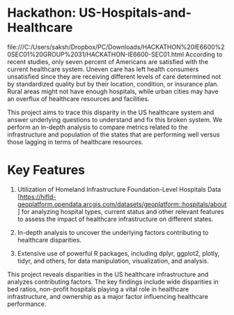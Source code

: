 # Hackathon: US-Hospitals-and-Healthcare
file:///C:/Users/saksh/Dropbox/PC/Downloads/HACKATHON%20IE6600%20SEC01%20GROUP%2031/HACKATHON-IE6600-SEC01.html
According to recent studies, only seven percent of Americans are satisfied with the current healthcare system. Uneven care has left health consumers unsatisfied since they are receiving different levels of care determined not by standardized quality but by their location, condition, or insurance plan. Rural areas might not have enough hospitals, while urban cities may have an overflux of healthcare resources and facilities. 

This project aims to trace this disparity in the US healthcare system and answer underlying questions to understand and fix this broken system. We perform an in-depth analysis to compare metrics related to the infrastructure and population of the states that are performing well versus those lagging in terms of healthcare resources.

# Key Features
1. Utilization of Homeland Infrastructure Foundation-Level Hospitals Data [https://hifld-geoplatform.opendata.arcgis.com/datasets/geoplatform::hospitals/about] for analyzing hospital types, current status and other relevant features to assess the impact of healthcare infrastructure on different states.

2. In-depth analysis to uncover the underlying factors contributing to healthcare disparities.

3. Extensive use of powerful R packages, including dplyr, ggplot2, plotly, tidyr, and others, for data manipulation, visualization, and analysis.

This project reveals disparities in the US healthcare infrastructure and analyzes contributing factors. The key findings include wide disparities in bed ratios, non-profit hospitals playing a vital role in healthcare infrastructure, and ownership as a major factor influencing healthcare performance.
